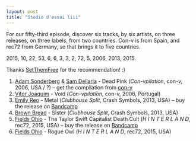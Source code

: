 ```yaml
---
layout: post
title: "Studio d'essai liii"
---
```


For our fifty-third episode, discover six tracks, by six artists, on three releases, on three labels, from two countries. Con-v is from Spain, and rec72 from Germany, so that brings it to five countries.

2015, 10, 22, 53, 6, 6, 3, 3, 2, 72, 5, 2006, 2013, 2015.

Thanks [SetThemFree](http://musicbrainz.org/artist/21887dcf-49e7-4450-84bd-b63741f6d72b) for the recommendation! :)

1. [Adam Sonderberg](http://musicbrainz.org/artist/7778757b-ae1c-4b59-b90e-8ada4bea8f5a) & [Sam Dellaria](http://musicbrainz.org/artist/7b2a76d6-ea03-4292-91fe-3fee162964a1) - Dead Pink (_Con-vpilation_, con-v, 2006, USA / ?) – get the compilation from [con-v](http://www.con-v.org/cnv33.html)
1. [Vitor Joaquim](http://musicbrainz.org/artist/2bbd5387-e123-481c-a5ab-064134fd643f) - Void (_Con-vpilation_, con-v, 2006, Portugal)
1. [Emily Reo](http://musicbrainz.org/artist/1045f5b1-bfac-4493-ab9c-aca95fa81754) - Metal (_Clubhouse Split_, Crash Symbols, 2013, USA) – buy the release on [Bandcamp](https://crashsymbols.bandcamp.com/album/clubhouse-split)
1. [Brown Bread](http://musicbrainz.org/artist/c4a38560-2034-4486-831c-f2a03a781902) - Sister (_Clubhouse Split_, Crash Symbols, 2013, USA)
1. [Fields Ohio](http://musicbrainz.org/artist/99daf93f-86d3-4060-877a-c808a370f279) - The Taylor Swift Capitalist Death Cult (_H I N T E R L A N D_, rec72, 2015, USA) – buy the release on [Bandcamp](https://fieldsofohio.bandcamp.com/album/h-i-n-t-e-r-l-a-n-d)
1. [Fields Ohio](http://musicbrainz.org/artist/99daf93f-86d3-4060-877a-c808a370f279) - Rogue Owl (_H I N T E R L A N D_, rec72, 2015, USA)
